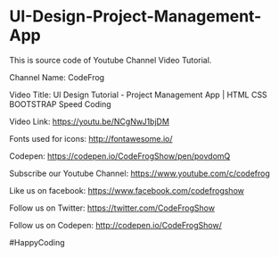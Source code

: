 # UI-Design-Project-Management-App

This is source code of Youtube Channel Video Tutorial.

Channel Name: CodeFrog

Video Title: UI Design Tutorial - Project Management App | HTML CSS BOOTSTRAP Speed Coding

Video Link: https://youtu.be/NCgNwJ1bjDM

Fonts used for icons: http://fontawesome.io/

Codepen: https://codepen.io/CodeFrogShow/pen/povdomQ

Subscribe our Youtube Channel: https://www.youtube.com/c/codefrog

Like us on facebook: https://www.facebook.com/codefrogshow

Follow us on Twitter: https://twitter.com/CodeFrogShow

Follow us on Codepen: http://codepen.io/CodeFrogShow/

#HappyCoding
